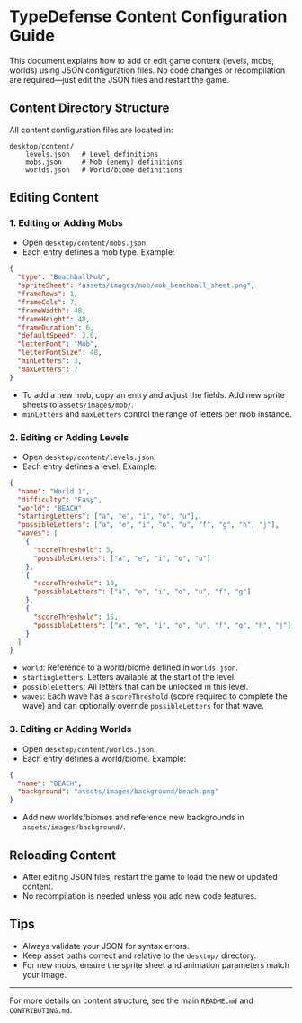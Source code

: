 # TypeDefense Content Configuration Guide

This document explains how to add or edit game content (levels, mobs, worlds) using JSON configuration files. No code changes or recompilation are required—just edit the JSON files and restart the game.

## Content Directory Structure

All content configuration files are located in:

```
desktop/content/
    levels.json   # Level definitions
    mobs.json     # Mob (enemy) definitions
    worlds.json   # World/biome definitions
```

## Editing Content

### 1. Editing or Adding Mobs

- Open `desktop/content/mobs.json`.
- Each entry defines a mob type. Example:

```json
{
  "type": "BeachballMob",
  "spriteSheet": "assets/images/mob/mob_beachball_sheet.png",
  "frameRows": 1,
  "frameCols": 7,
  "frameWidth": 48,
  "frameHeight": 48,
  "frameDuration": 6,
  "defaultSpeed": 2.0,
  "letterFont": "Mob",
  "letterFontSize": 48,
  "minLetters": 3,
  "maxLetters": 7
}
```

- To add a new mob, copy an entry and adjust the fields. Add new sprite sheets to `assets/images/mob/`.
- `minLetters` and `maxLetters` control the range of letters per mob instance.

### 2. Editing or Adding Levels

- Open `desktop/content/levels.json`.
- Each entry defines a level. Example:

```json
{
  "name": "World 1",
  "difficulty": "Easy",
  "world": "BEACH",
  "startingLetters": ["a", "e", "i", "o", "u"],
  "possibleLetters": ["a", "e", "i", "o", "u", "f", "g", "h", "j"],
  "waves": [
    {
      "scoreThreshold": 5,
      "possibleLetters": ["a", "e", "i", "o", "u"]
    },
    {
      "scoreThreshold": 10,
      "possibleLetters": ["a", "e", "i", "o", "u", "f", "g"]
    },
    {
      "scoreThreshold": 15,
      "possibleLetters": ["a", "e", "i", "o", "u", "f", "g", "h", "j"]
    }
  ]
}
```

- `world`: Reference to a world/biome defined in `worlds.json`.
- `startingLetters`: Letters available at the start of the level.
- `possibleLetters`: All letters that can be unlocked in this level.
- `waves`: Each wave has a `scoreThreshold` (score required to complete the wave) and can optionally override `possibleLetters` for that wave.

### 3. Editing or Adding Worlds

- Open `desktop/content/worlds.json`.
- Each entry defines a world/biome. Example:

```json
{
  "name": "BEACH",
  "background": "assets/images/background/beach.png"
}
```

- Add new worlds/biomes and reference new backgrounds in `assets/images/background/`.

## Reloading Content

- After editing JSON files, restart the game to load the new or updated content.
- No recompilation is needed unless you add new code features.

## Tips

- Always validate your JSON for syntax errors.
- Keep asset paths correct and relative to the `desktop/` directory.
- For new mobs, ensure the sprite sheet and animation parameters match your image.

---

For more details on content structure, see the main `README.md` and `CONTRIBUTING.md`.
